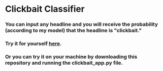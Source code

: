 # Clickbait Classifier
### You can input any headline and you will receive the probability (according to my model) that the headline is "clickbait."
### Try it for yourself [here](http://velocci.pythonanywhere.com/ "My PythonAnywhere Site").
### Or you can try it on your machine by downloading this repository and running the clickbait_app.py file.
